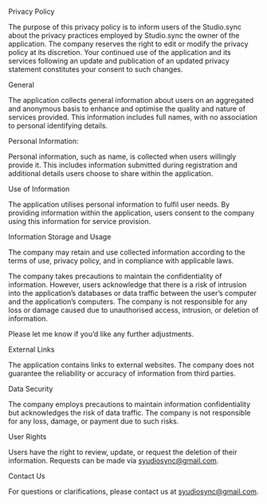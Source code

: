 
Privacy Policy 

The purpose of this privacy policy is to inform users of the Studio.sync about the privacy practices employed by Studio.sync the owner of the application. The company reserves the right to edit or modify the privacy policy at its discretion. Your continued use of the application and its services following an update and publication of an updated privacy statement constitutes your consent to such changes.

General

The application collects general information about users on an aggregated and anonymous basis to enhance and optimise the quality and nature of services provided. This information includes full names, with no association to personal identifying details.

Personal Information:

Personal information, such as name, is collected when users willingly provide it. This includes information submitted during registration and additional details users choose to share within the application.

Use of Information

The application utilises personal information to fulfil user needs. By providing information within the application, users consent to the company using this information for service provision.

Information Storage and Usage

The company may retain and use collected information according to the terms of use, privacy policy, and in compliance with applicable laws.


The company takes precautions to maintain the confidentiality of information. However, users acknowledge that there is a risk of intrusion into the application’s databases or data traffic between the user’s computer and the application’s computers. The company is not responsible for any loss or damage caused due to unauthorised access, intrusion, or deletion of information.

Please let me know if you’d like any further adjustments.



External Links

The application contains links to external websites. The company does not guarantee the reliability or accuracy of information from third parties.

Data Security

The company employs precautions to maintain information confidentiality but acknowledges the risk of data traffic. The company is not responsible for any loss, damage, or payment due to such risks.

User Rights

Users have the right to review, update, or request the deletion of their information. Requests can be made via syudiosync@gmail.com.

Contact Us

For questions or clarifications, please contact us at syudiosync@gmail.com.


